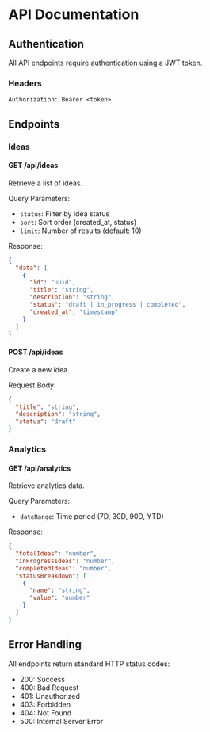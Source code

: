 # API Documentation

## Authentication
All API endpoints require authentication using a JWT token.

### Headers
```
Authorization: Bearer <token>
```

## Endpoints

### Ideas

#### GET /api/ideas
Retrieve a list of ideas.

Query Parameters:
- `status`: Filter by idea status
- `sort`: Sort order (created_at, status)
- `limit`: Number of results (default: 10)

Response:
```json
{
  "data": [
    {
      "id": "uuid",
      "title": "string",
      "description": "string",
      "status": "draft | in_progress | completed",
      "created_at": "timestamp"
    }
  ]
}
```

#### POST /api/ideas
Create a new idea.

Request Body:
```json
{
  "title": "string",
  "description": "string",
  "status": "draft"
}
```

### Analytics

#### GET /api/analytics
Retrieve analytics data.

Query Parameters:
- `dateRange`: Time period (7D, 30D, 90D, YTD)

Response:
```json
{
  "totalIdeas": "number",
  "inProgressIdeas": "number",
  "completedIdeas": "number",
  "statusBreakdown": [
    {
      "name": "string",
      "value": "number"
    }
  ]
}
```

## Error Handling
All endpoints return standard HTTP status codes:
- 200: Success
- 400: Bad Request
- 401: Unauthorized
- 403: Forbidden
- 404: Not Found
- 500: Internal Server Error